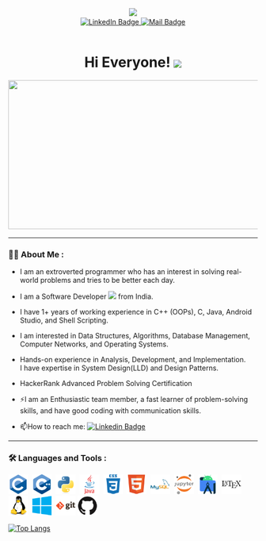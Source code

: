 
<div id="header" align="center">
  <img src="https://media.giphy.com/media/M9gbBd9nbDrOTu1Mqx/giphy.gif" width="100"/>
</div>
<div id="badges" align="center">
  <a href="[your-linkedin-UR](https://github.com/praveengupta1701)">
    <img src="https://img.shields.io/badge/LinkedIn-blue?style=for-the-badge&logo=linkedin&logoColor=white" alt="LinkedIn Badge"/>
  </a>
  <a href="mailto:praveengupta.17jan@gmail.com">
    <img src="https://img.shields.io/badge/Mail-red?style=for-the-badge&logo=Mail&logoColor=white" alt="Mail Badge"/>
  </a>
</div>
<div id="header" align="center">
<img src="https://komarev.com/ghpvc/?username=praveengupta1701&style=flat-square&color=blue" align="center" alt=""/> 
 </div >
 <div id="header" align="center">
<h1>
  Hi Everyone!
  <img src="https://media.giphy.com/media/hvRJCLFzcasrR4ia7z/giphy.gif" width="30px" align="center"/>
</h1>
</div?
<div align="center">
  <img src="https://media.giphy.com/media/dWesBcTLavkZuG35MI/giphy.gif" width="600" height="300"/>
</div>
                                                                                                                   
---

### :man_technologist: About Me :  

- I am an extroverted programmer who has an interest in solving real-world problems and tries to be better each day.<br>
- I am a Software Developer <img src="https://media.giphy.com/media/WUlplcMpOCEmTGBtBW/giphy.gif" width="30"> from India.<br>
- I have 1+ years of working experience in C++ (OOPs), C, Java, Android Studio, and Shell Scripting.<br>
- I am interested in Data Structures, Algorithms, Database Management, Computer Networks, and Operating Systems.<br>
- Hands-on experience in Analysis, Development, and Implementation.<br>
I have expertise in System Design(LLD) and Design Patterns.<br>
- HackerRank Advanced Problem Solving Certification<br>
- :zap:I am an Enthusiastic team member, a fast learner of problem-solving skills, and have good coding with communication skills.<br>

- :mailbox:How to reach me: [![Linkedin Badge](https://img.shields.io/badge/-kakbar-blue?style=flat&logo=Linkedin&logoColor=white)](https://github.com/praveengupta1701)


---

### :hammer_and_wrench: Languages and Tools :

<div>
  <img src="https://github.com/devicons/devicon/blob/master/icons/c/c-original.svg" title="C" alt="C" width="40" height="40"/>&nbsp;
  <img src="https://github.com/devicons/devicon/blob/master/icons/cplusplus/cplusplus-original.svg" title="Cpp" alt="Cpp" width="40" height="40"/>&nbsp;
  <img src="https://github.com/devicons/devicon/blob/master/icons/python/python-original.svg" title="Py" alt="Py" width="40" height="40"/>&nbsp;
  <img src="https://github.com/devicons/devicon/blob/master/icons/java/java-original-wordmark.svg" title="Java" alt="Java" width="40" height="40"/>&nbsp;
  <img src="https://github.com/devicons/devicon/blob/master/icons/css3/css3-plain-wordmark.svg"  title="CSS3" alt="CSS" width="40" height="40"/>&nbsp;
  <img src="https://github.com/devicons/devicon/blob/master/icons/html5/html5-original.svg" title="HTML5" alt="HTML" width="40" height="40"/>&nbsp;
  <img src="https://github.com/devicons/devicon/blob/master/icons/mysql/mysql-original-wordmark.svg" title="MySQL"  alt="MySQL" width="40" height="40"/>&nbsp;
  <img src="https://github.com/devicons/devicon/blob/master/icons/jupyter/jupyter-original-wordmark.svg" title="Jupyter" alt="Jupyter" width="40"                      height="40"/>&nbsp;
  <img src="https://github.com/devicons/devicon/blob/master/icons/androidstudio/androidstudio-original.svg" title="androidstudio" alt="/androidstudio" width="40"      height="40"/>&nbsp;
  <img src="https://github.com/devicons/devicon/blob/master/icons/latex/latex-original.svg" title="Latex" alt="Latex" width="40" height="40"/>&nbsp;
  <img src="https://github.com/devicons/devicon/blob/master/icons/linux/linux-original.svg" title="Linux" alt="Linux" width="40" height="40"/>&nbsp;
  <img src="https://github.com/devicons/devicon/blob/master/icons/windows8/windows8-original.svg" title="Window" alt="Window" width="40" height="40"/>&nbsp;
  <img src="https://github.com/devicons/devicon/blob/master/icons/git/git-original-wordmark.svg" title="Git" **alt="Git" width="40" height="40"/>
  <img src="https://github.com/devicons/devicon/blob/master/icons/github/github-original.svg" title="Github" alt="Github" width="40" height="40"/>&nbsp;
</div>



[![Top Langs](https://github-readme-stats.vercel.app/api/top-langs/?username=praveengupta1701&layout=compact&theme=vision-friendly-dark)](https://github.com/praveengupta1701/github-readme-stats)
